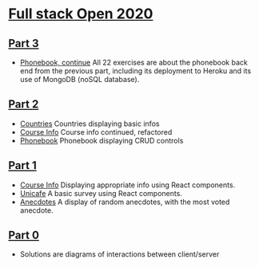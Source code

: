 # [Full stack Open 2020](https://fullstackopen.com/en)

## [Part 3](https://github.com/SonTrungTo/FSHelsinki_part3)
- [Phonebook, continue](https://github.com/SonTrungTo/FSHelsinki_part3) All 22 exercises are about the phonebook back end
from the previous part, including its deployment to Heroku and its use of MongoDB (noSQL database).

## [Part 2](https://github.com/SonTrungTo/Fullstack-2020-Helsinki/tree/master/part2)
- [Countries](https://github.com/SonTrungTo/Fullstack-2020-Helsinki/tree/master/part2/countries) Countries displaying basic infos
- [Course Info](https://github.com/SonTrungTo/Fullstack-2020-Helsinki/tree/master/part2/courseinfo) Course info continued, refactored
- [Phonebook](https://github.com/SonTrungTo/Fullstack-2020-Helsinki/tree/master/part2/phonebook) Phonebook displaying CRUD controls

## [Part 1](https://github.com/SonTrungTo/Fullstack-2020-Helsinki/tree/master/part1)
- [Course Info](https://github.com/SonTrungTo/Fullstack-2020-Helsinki/tree/master/part1/courseinfo) Displaying appropriate info using React components.
- [Unicafe](https://github.com/SonTrungTo/Fullstack-2020-Helsinki/tree/master/part1/unicafe) A basic survey using React components.
- [Anecdotes](https://github.com/SonTrungTo/Fullstack-2020-Helsinki/tree/master/part1/anecdotes) A display of random anecdotes, with the most voted anecdote.

## [Part 0](https://github.com/SonTrungTo/Fullstack-2020-Helsinki/tree/master/part0)
- Solutions are diagrams of interactions between client/server